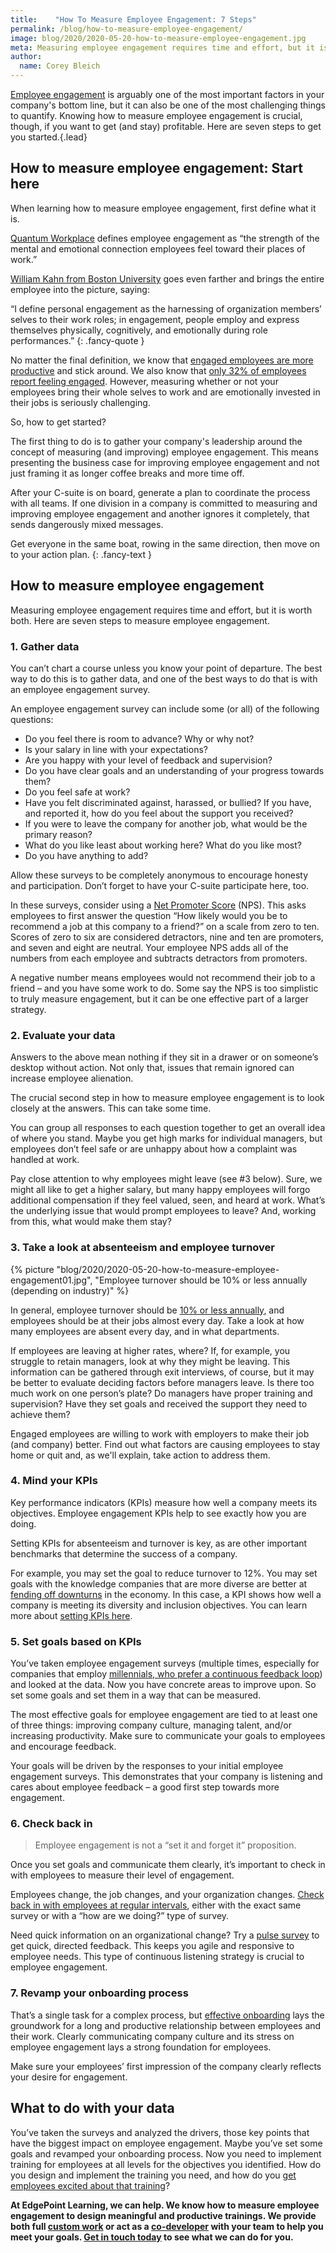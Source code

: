 ```yaml
---
title:    "How To Measure Employee Engagement: 7 Steps"
permalink: /blog/how-to-measure-employee-engagement/
image: blog/2020/2020-05-20-how-to-measure-employee-engagement.jpg
meta: Measuring employee engagement requires time and effort, but it is worth both. Here are seven steps for how to measure employee engagement.
author:
  name: Corey Bleich
---
```


[Employee engagement](/blog/employee-engagement-research/) is arguably one of the most important factors in your company's bottom line, but it can also be one of the most challenging things to quantify. Knowing how to measure employee engagement is crucial, though, if you want to get (and stay) profitable. Here are seven steps to get you started.{.lead}

## How to measure employee engagement: Start here 

When learning how to measure employee engagement, first define what it is.

[Quantum Workplace](https://www.quantumworkplace.com/) defines employee engagement as “the strength of the mental and emotional connection employees feel toward their places of work.” 

[William Kahn from Boston University](https://www.e3solutions.com/blog/william-kahn-father-of-employee-engagement) goes even farther and brings the entire employee into the picture, saying: 

“I define personal engagement as the harnessing of organization members’ selves to their work roles; in engagement, people employ and express themselves physically, cognitively, and emotionally during role performances.”
{: .fancy-quote }

No matter the final definition, we know that [engaged employees are more productive](https://www.gallup.com/workplace/238085/state-american-workplace-report-2017.aspx) and stick around. We also know that [only 32% of employees report feeling engaged](https://news.gallup.com/poll/188144/employee-engagement-stagnant-2015.aspx). However, measuring whether or not your employees bring their whole selves to work and are emotionally invested in their jobs is seriously challenging. 

So, how to get started?

The first thing to do is to gather your company's leadership around the concept of measuring (and improving) employee engagement. This means presenting the business case for improving employee engagement and not just framing it as longer coffee breaks and more time off.

After your C-suite is on board, generate a plan to coordinate the process with all teams. If one division in a company is committed to measuring and improving employee engagement and another ignores it completely, that sends dangerously mixed messages.

Get everyone in the same boat, rowing in the same direction, then move on to your action plan.
{: .fancy-text }

## How to measure employee engagement

Measuring employee engagement requires time and effort, but it is worth both. Here are seven steps to measure employee engagement.

### 1. Gather data

You can’t chart a course unless you know your point of departure. The best way to do this is to gather data, and one of the best ways to do that is with an employee engagement survey. 

An employee engagement survey can include some (or all) of the following questions:

* Do you feel there is room to advance? Why or why not?
* Is your salary in line with your expectations?
* Are you happy with your level of feedback and supervision?
* Do you have clear goals and an understanding of your progress towards them?
* Do you feel safe at work?
* Have you felt discriminated against, harassed, or bullied? If you have, and reported it, how do you feel about the support you received?
* If you were to leave the company for another job, what would be the primary reason?
* What do you like least about working here? What do you like most?
* Do you have anything to add?

Allow these surveys to be completely anonymous to encourage honesty and participation. Don’t forget to have your C-suite participate here, too. 

In these surveys, consider using a [Net Promoter Score](https://cultureiq.com/blog/employee-net-promoter-score/) (NPS). This asks employees to first answer the question “How likely would you be to recommend a job at this company to a friend?” on a scale from zero to ten. Scores of zero to six are considered detractors, nine and ten are promoters, and seven and eight are neutral. Your employee NPS adds all of the numbers from each employee and subtracts detractors from promoters.

A negative number means employees would not recommend their job to a friend – and you have some work to do. Some say the NPS is too simplistic to truly measure engagement, but it can be one effective part of a larger strategy.

### 2. Evaluate your data

Answers to the above mean nothing if they sit in a drawer or on someone’s desktop without action. Not only that, issues that remain ignored can increase employee alienation. 

The crucial second step in how to measure employee engagement is to look closely at the answers. This can take some time. 

You can group all responses to each question together to get an overall idea of where you stand. Maybe you get high marks for individual managers, but employees don’t feel safe or are unhappy about how a complaint was handled at work.

Pay close attention to why employees might leave (see #3 below). Sure, we might all like to get a higher salary, but many happy employees will forgo additional compensation if they feel valued, seen, and heard at work. What’s the underlying issue that would prompt employees to leave? And, working from this, what would make them stay? 

### 3. Take a look at absenteeism and employee turnover

{% picture "blog/2020/2020-05-20-how-to-measure-employee-engagement01.jpg", "Employee turnover should be 10% or less annually (depending on industry)" %}

In general, employee turnover should be [10% or less annually](https://news.gallup.com/businessjournal/316/truth-about-turnover.aspx), and employees should be at their jobs almost every day. Take a look at how many employees are absent every day, and in what departments.

If employees are leaving at higher rates, where? If, for example, you struggle to retain managers, look at why they might be leaving. This information can be gathered through exit interviews, of course, but it may be better to evaluate deciding factors before managers leave. Is there too much work on one person’s plate? Do managers have proper training and supervision? Have they set goals and received the support they need to achieve them?

Engaged employees are willing to work with employers to make their job (and company) better. Find out what factors are causing employees to stay home or quit and, as we'll explain, take action to address them.

### 4. Mind your KPIs

Key performance indicators (KPIs) measure how well a company meets its objectives. Employee engagement KPIs help to see exactly how you are doing. 

Setting KPIs for absenteeism and turnover is key, as are other important benchmarks that determine the success of a company. 

For example, you may set the goal to reduce turnover to 12%. You may set goals with the knowledge companies that are more diverse are better at [fending off downturns](https://fortune.com/2019/12/20/diversity-inclusion-key-to-beating-next-recession/) in the economy. In this case, a KPI shows how well a company is meeting its diversity and inclusion objectives. You can learn more about [setting KPIs here](https://www.staceybarr.com/questions/howtosetkpis/). 

### 5. Set goals based on KPIs

You’ve taken employee engagement surveys (multiple times, especially for companies that employ [millennials, who prefer a continuous feedback loop](https://www.achievers.com/blog/millennials-and-their-desire-for-always-on-feedback/)) and looked at the data. Now you have concrete areas to improve upon. So set some goals and set them in a way that can be measured. 

The most effective goals for employee engagement are tied to at least one of three things: improving company culture, managing talent, and/or increasing productivity. Make sure to communicate your goals to employees and encourage feedback.

Your goals will be driven by the responses to your initial employee engagement surveys. This demonstrates that your company is listening and cares about employee feedback – a good first step towards more engagement.

### 6. Check back in

>Employee engagement is not a “set it and forget it” proposition.

Once you set goals and communicate them clearly, it’s important to check in with employees to measure their level of engagement.

Employees change, the job changes, and your organization changes. [Check back in with employees at regular intervals](https://hbr.org/2018/03/employee-surveys-are-still-one-of-the-best-ways-to-measure-engagement), either with the exact same survey or with a “how are we doing?” type of survey.

Need quick information on an organizational change? Try a [pulse survey](https://www.quantumworkplace.com/future-of-work/7-tips-for-creating-meaningful-pulse-surveys) to get quick, directed feedback. This keeps you agile and responsive to employee needs. This type of continuous listening strategy is crucial to employee engagement.

### 7. Revamp your onboarding process

That’s a single task for a complex process, but [effective onboarding](/blog/better-new-hire-onboarding/) lays the groundwork for a long and productive relationship between employees and their work. Clearly communicating company culture and its stress on employee engagement lays a strong foundation for employees. 

Make sure your employees’ first impression of the company clearly reflects your desire for engagement.

## What to do with your data 

You’ve taken the surveys and analyzed the drivers, those key points that have the biggest impact on employee engagement. Maybe you’ve set some goals and revamped your onboarding process. Now you need to implement training for employees at all levels for the objectives you identified. How do you design and implement the training you need, and how do you [get employees excited about that training](/blog/get-employees-excited-about-training/)?

<strong>At EdgePoint Learning, we can help. We know how to measure employee engagement to design meaningful and productive trainings. We provide both full [custom work](/custom-elearning-course-development/) or act as a [co-developer](/co-development-services/) with your team to help you meet your goals. [Get in touch today](/contact/) to see what we can do for you.</strong>
